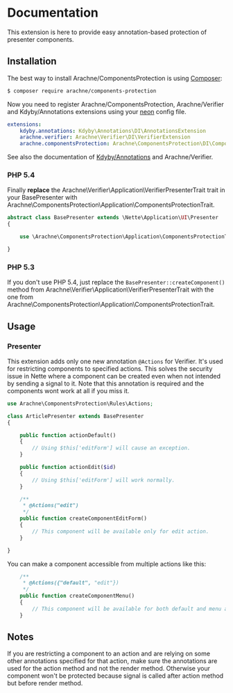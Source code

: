 # Documentation

This extension is here to provide easy annotation-based protection of presenter components.


## Installation

The best way to install Arachne/ComponentsProtection is using [Composer](http://getcomposer.org/):

```sh
$ composer require arachne/components-protection
```

Now you need to register Arachne/ComponentsProtection, Arachne/Verifier and Kdyby/Annotations extensions using your [neon](http://ne-on.org/) config file.

```yml
extensions:
	kdyby.annotations: Kdyby\Annotations\DI\AnnotationsExtension
	arachne.verifier: Arachne\Verifier\DI\VerifierExtension
	arachne.componentsProtection: Arachne\ComponentsProtection\DI\ComponentsProtectionExtension
```

See also the documentation of [Kdyby/Annotations](https://github.com/Kdyby/Annotations/blob/master/docs/en/index.md) and Arachne/Verifier.

### PHP 5.4

Finally **replace** the Arachne\Verifier\Application\VerifierPresenterTrait trait in your BasePresenter with Arachne\ComponentsProtection\Application\ComponentsProtectionTrait.

```php
abstract class BasePresenter extends \Nette\Application\UI\Presenter
{

	use \Arachne\ComponentsProtection\Application\ComponentsProtectionTrait;

}
```

### PHP 5.3

If you don't use PHP 5.4, just replace the `BasePresenter::createComponent()` method from Arachne\Verifier\Application\VerifierPresenterTrait with the one from Arachne\ComponentsProtection\Application\ComponentsProtectionTrait.


## Usage

### Presenter

This extension adds only one new annotation `@Actions` for Verifier. It's used for restricting components to specified actions. This solves the security issue in Nette where a component can be created even when not intended by sending a signal to it. Note that this annotation is required and the components wont work at all if you miss it.

```php
use Arachne\ComponentsProtection\Rules\Actions;

class ArticlePresenter extends BasePresenter
{

	public function actionDefault()
	{
		// Using $this['editForm'] will cause an exception.
	}

	public function actionEdit($id)
	{
		// Using $this['editForm'] will work normally.
	}

	/**
	 * @Actions("edit")
	 */
	public function createComponentEditForm()
	{
		// This component will be available only for edit action.
	}

}
```

You can make a component accessible from multiple actions like this:

```php
	/**
	 * @Actions({"default", "edit"})
	 */
	public function createComponentMenu()
	{
		// This component will be available for both default and menu actions.
	}
```


## Notes

If you are restricting a component to an action and are relying on some other annotations specified for that action, make sure the annotations are used for the action method and not the render method. Otherwise your component won't be protected because signal is called after action method but before render method.
